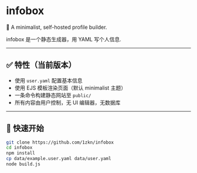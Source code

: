 # infobox

🐾 A minimalist, self-hosted profile builder.

infobox 是一个静态生成器，用 YAML 写个人信息.

---

## ✅ 特性（当前版本）

- 使用 `user.yaml` 配置基本信息
- 使用 EJS 模板渲染页面（默认 minimalist 主题）
- 一条命令构建静态网站至 `public/`
- 所有内容由用户控制，无 UI 编辑器，无数据库

---

## 🚀 快速开始

```bash
git clone https://github.com/1zkn/infobox
cd infobox
npm install
cp data/example.user.yaml data/user.yaml
node build.js
```